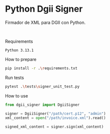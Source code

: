 # Python Dgii Signer

Firmador de XML para DGII con Python.

<br />

Requirements
```
Python 3.13.1
```

How to prepare
```Bash
pip install -r .\requirements.txt
```

Run tests
```Bash
pytest .\tests\signer_unit_test.py
```

How to use

```Python
from dgii_signer import DgiiSigner

signer = DgiiSigner("/path/cert.p12", "admin")
xml_content = open("/path/invoice.xml").read()

signed_xml_content = signer.sign(xml_content)
```